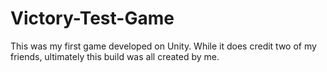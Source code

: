# Victory-Test-Game
 This was my first game developed on Unity. While it does credit two of my friends, ultimately this build was all created by me.
